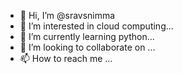 - 👋 Hi, I’m @sravsnimma
- 👀 I’m interested in cloud computing...
- 🌱 I’m currently learning python...
- 💞️ I’m looking to collaborate on ...
- 📫 How to reach me ...

<!---
sravsnimma/sravsnimma is a ✨ special ✨ repository because its `README.md` (this file) appears on your GitHub profile.
You can click the Preview link to take a look at your changes.
--->
